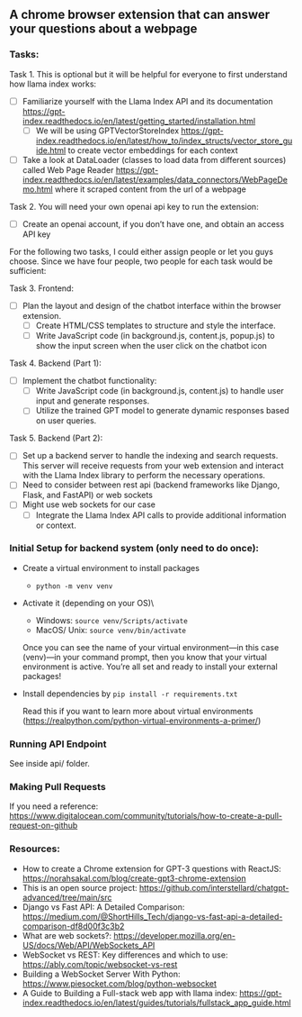 ## A chrome browser extension that can answer your questions about a webpage

### Tasks:

Task 1. This is optional but it will be helpful for everyone to first understand how llama index works:

-   [ ] Familiarize yourself with the Llama Index API and its documentation https://gpt-index.readthedocs.io/en/latest/getting_started/installation.html
    -   [ ] We will be using GPTVectorStoreIndex https://gpt-index.readthedocs.io/en/latest/how_to/index_structs/vector_store_guide.html to create vector embeddings for each context
-   [ ] Take a look at DataLoader (classes to load data from different sources) called Web Page Reader https://gpt-index.readthedocs.io/en/latest/examples/data_connectors/WebPageDemo.html where it scraped content from the url of a webpage

Task 2. You will need your own openai api key to run the extension:

-   [ ] Create an openai account, if you don’t have one, and obtain an access API key

For the following two tasks, I could either assign people or let you guys choose. Since we have four people, two people for each task would be sufficient:

Task 3. Frontend:

-   [ ] Plan the layout and design of the chatbot interface within the browser extension.
    -   [ ] Create HTML/CSS templates to structure and style the interface.
    -   [ ] Write JavaScript code (in background.js, content.js, popup.js) to show the input screen when the user click on the chatbot icon

Task 4. Backend (Part 1):

-   [ ] Implement the chatbot functionality:
    -   [ ] Write JavaScript code (in background.js, content.js) to handle user input and generate responses.
    -   [ ] Utilize the trained GPT model to generate dynamic responses based on user queries.

Task 5. Backend (Part 2):

-   [ ] Set up a backend server to handle the indexing and search requests. This server will receive requests from your web extension and interact with the Llama Index library to perform the necessary operations.
-   [ ] Need to consider between rest api (backend frameworks like Django, Flask, and FastAPI) or web sockets
-   [ ] Might use web sockets for our case
    -   [ ] Integrate the Llama Index API calls to provide additional information or context.

### Initial Setup for backend system (only need to do once):

-   Create a virtual environment to install packages

    -   `python -m venv venv`

-   Activate it (depending on your OS)\

    -   Windows: `source venv/Scripts/activate`
    -   MacOS/ Unix: `source venv/bin/activate`

    Once you can see the name of your virtual environment—in this case (venv)—in your command prompt, then you know that your virtual environment is active. You’re all set and ready to install your external packages!

-   Install dependencies by `pip install -r requirements.txt`

    Read this if you want to learn more about virtual environments (https://realpython.com/python-virtual-environments-a-primer/)

### Running API Endpoint

See inside api/ folder.

### Making Pull Requests

If you need a reference: https://www.digitalocean.com/community/tutorials/how-to-create-a-pull-request-on-github

### Resources:

-   How to create a Chrome extension for GPT-3 questions with ReactJS: https://norahsakal.com/blog/create-gpt3-chrome-extension
-   This is an open source project: https://github.com/interstellard/chatgpt-advanced/tree/main/src
-   Django vs Fast API: A Detailed Comparison: https://medium.com/@ShortHills_Tech/django-vs-fast-api-a-detailed-comparison-df8d00f3c3b2
-   What are web sockets?: https://developer.mozilla.org/en-US/docs/Web/API/WebSockets_API
-   WebSocket vs REST: Key differences and which to use: https://ably.com/topic/websocket-vs-rest
-   Building a WebSocket Server With Python: https://www.piesocket.com/blog/python-websocket
-   A Guide to Building a Full-stack web app with llama index: https://gpt-index.readthedocs.io/en/latest/guides/tutorials/fullstack_app_guide.html